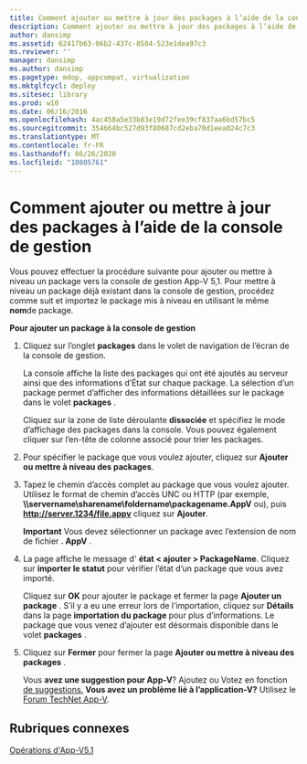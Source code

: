 ```yaml
---
title: Comment ajouter ou mettre à jour des packages à l’aide de la console de gestion
description: Comment ajouter ou mettre à jour des packages à l’aide de la console de gestion
author: dansimp
ms.assetid: 62417b63-06b2-437c-8584-523e1dea97c3
ms.reviewer: ''
manager: dansimp
ms.author: dansimp
ms.pagetype: mdop, appcompat, virtualization
ms.mktglfcycl: deploy
ms.sitesec: library
ms.prod: w10
ms.date: 06/16/2016
ms.openlocfilehash: 4ac458a5e33b83e19d72fee39cf837aa6bd57bc5
ms.sourcegitcommit: 354664bc527d93f80687cd2eba70d1eea024c7c3
ms.translationtype: MT
ms.contentlocale: fr-FR
ms.lasthandoff: 06/26/2020
ms.locfileid: "10805761"
---
```

# Comment ajouter ou mettre à jour des packages à l’aide de la console de gestion


Vous pouvez effectuer la procédure suivante pour ajouter ou mettre à niveau un package vers la console de gestion App-V 5,1. Pour mettre à niveau un package déjà existant dans la console de gestion, procédez comme suit et importez le package mis à niveau en utilisant le même **nom**de package.

**Pour ajouter un package à la console de gestion**

1.  Cliquez sur l’onglet **packages** dans le volet de navigation de l’écran de la console de gestion.

    La console affiche la liste des packages qui ont été ajoutés au serveur ainsi que des informations d’État sur chaque package. La sélection d’un package permet d’afficher des informations détaillées sur le package dans le volet **packages** .

    Cliquez sur la zone de liste déroulante **dissociée** et spécifiez le mode d’affichage des packages dans la console. Vous pouvez également cliquer sur l’en-tête de colonne associé pour trier les packages.

2.  Pour spécifier le package que vous voulez ajouter, cliquez sur **Ajouter ou mettre à niveau des packages**.

3.  Tapez le chemin d’accès complet au package que vous voulez ajouter. Utilisez le format de chemin d’accès UNC ou HTTP (par exemple, **\\\\servername\\sharename\\foldername\\packagename.AppV** ou), puis **http://server.1234/file.appv** cliquez sur **Ajouter**.

    **Important**  Vous devez sélectionner un package avec l’extension de nom de fichier **. AppV** .

     

4.  La page affiche le message d' **état &lt; ajouter &gt; PackageName**. Cliquez sur **importer le statut** pour vérifier l’état d’un package que vous avez importé.

    Cliquez sur **OK** pour ajouter le package et fermer la page **Ajouter un package** . S’il y a eu une erreur lors de l’importation, cliquez sur **Détails** dans la page **importation du package** pour plus d’informations. Le package que vous venez d’ajouter est désormais disponible dans le volet **packages** .

5.  Cliquez sur **Fermer** pour fermer la page **Ajouter ou mettre à niveau des packages** .

    Vous **avez une suggestion pour App-V**? Ajoutez ou Votez en fonction [de suggestions.](http://appv.uservoice.com/forums/280448-microsoft-application-virtualization) **Vous avez un problème lié à l’application-V?** Utilisez le [Forum TechNet App-V](https://social.technet.microsoft.com/Forums/home?forum=mdopappv).

## Rubriques connexes


[Opérations d'App-V5.1](operations-for-app-v-51.md)

 

 






